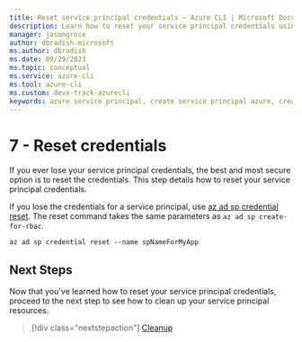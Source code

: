 ```yaml
---
title: Reset service principal credentials – Azure CLI | Microsoft Docs
description: Learn how to reset your service principal credentials using Azure CLI.
manager: jasongroce
author: dbradish-microsoft
ms.author: dbradish
ms.date: 09/29/2023
ms.topic: conceptual
ms.service: azure-cli
ms.tool: azure-cli
ms.custom: devx-track-azurecli
keywords: azure service principal, create service principal azure, create service principal azure cli
---
```


# 7 - Reset credentials

If you ever lose your service principal credentials, the best and most secure option is to reset the credentials.
This step details how to reset your service principal credentials.

If you lose the credentials for a service principal, use [az ad sp credential reset](/cli/azure/ad/sp/credential#az-ad-sp-credential-reset). The reset command takes the same parameters
as `az ad sp create-for-rbac`.

```azurecli-interactive
az ad sp credential reset --name spNameForMyApp
```

## Next Steps

Now that you've learned how to reset your service principal credentials, proceed to the next step to see how to clean up your service principal resources.

> [!div class="nextstepaction"]
> [Cleanup](./azure-cli-sp-tutorial-8.md)
